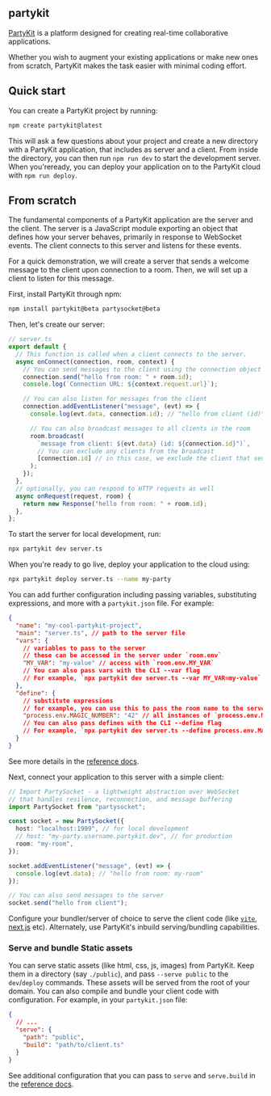 ## partykit

[PartyKit](https://partykit.io/) is a platform designed for creating real-time collaborative applications.

Whether you wish to augment your existing applications or make new ones from scratch, PartyKit makes the task easier with minimal coding effort.

## Quick start

You can create a PartyKit project by running:

```sh
npm create partykit@latest
```

This will ask a few questions about your project and create a new directory with a PartyKit application, that includes as server and a client. From inside the directory, you can then run `npm run dev` to start the development server. When you'reready, you can deploy your application on to the PartyKit cloud with `npm run deploy`.

## From scratch

The fundamental components of a PartyKit application are the server and the client. The server is a JavaScript module exporting an object that defines how your server behaves, primarily in response to WebSocket events. The client connects to this server and listens for these events.

For a quick demonstration, we will create a server that sends a welcome message to the client upon connection to a room. Then, we will set up a client to listen for this message.

First, install PartyKit through npm:

```sh
npm install partykit@beta partysocket@beta
```

Then, let's create our server:

```ts
// server.ts
export default {
  // This function is called when a client connects to the server.
  async onConnect(connection, room, context) {
    // You can send messages to the client using the connection object
    connection.send("hello from room: " + room.id);
    console.log(`Connection URL: ${context.request.url}`);

    // You can also listen for messages from the client
    connection.addEventListener("message", (evt) => {
      console.log(evt.data, connection.id); // "hello from client (id)"

      // You can also broadcast messages to all clients in the room
      room.broadcast(
        `message from client: ${evt.data} (id: ${connection.id}")`,
        // You can exclude any clients from the broadcast
        [connection.id] // in this case, we exclude the client that sent the message
      );
    });
  },
  // optionally, you can respond to HTTP requests as well
  async onRequest(request, room) {
    return new Response("hello from room: " + room.id);
  },
};
```

To start the server for local development, run:

```sh
npx partykit dev server.ts
```

When you're ready to go live, deploy your application to the cloud using:

```sh
npx partykit deploy server.ts --name my-party
```

You can add further configuration including passing variables, substituting expressions, and more with a `partykit.json` file. For example:

```json
{
  "name": "my-cool-partykit-project",
  "main": "server.ts", // path to the server file
  "vars": {
    // variables to pass to the server
    // these can be accessed in the server under `room.env`
    "MY_VAR": "my-value" // access with `room.env.MY_VAR`
    // You can also pass vars with the CLI --var flag
    // For example, `npx partykit dev server.ts --var MY_VAR=my-value`
  },
  "define": {
    // substitute expressions
    // for example, you can use this to pass the room name to the server
    "process.env.MAGIC_NUMBER": "42" // all instances of `process.env.MAGIC_NUMBER` in the server will be replaced with `42`
    // You can also pass defines with the CLI --define flag
    // For example, `npx partykit dev server.ts --define process.env.MAGIC_NUMBER=42`
  }
}
```

See more details in the [reference docs](./docs/reference).

Next, connect your application to this server with a simple client:

```ts
// Import PartySocket - a lightweight abstraction over WebSocket
// that handles resilence, reconnection, and message buffering
import PartySocket from "partysocket";

const socket = new PartySocket({
  host: "localhost:1999", // for local development
  // host: "my-party.username.partykit.dev", // for production
  room: "my-room",
});

socket.addEventListener("message", (evt) => {
  console.log(evt.data); // "hello from room: my-room"
});

// You can also send messages to the server
socket.send("hello from client");
```

Configure your bundler/server of choice to serve the client code (like [`vite`](https://vitejs.dev/), [next.js](https://nextjs.org/) etc). Alternately, use PartyKit's inbuild serving/bundling capabilities.

### Serve and bundle Static assets

You can serve static assets (like html, css, js, images) from PartyKit. Keep them in a directory (say `./public`), and pass `--serve public` to the `dev`/`deploy` commands. These assets will be served from the root of your domain. You can also compile and bundle your client code with configuration. For example, in your `partykit.json` file:

```json
{
  // ...
  "serve": {
    "path": "public",
    "build": "path/to/client.ts"
  }
}
```

See additional configuration that you can pass to `serve` and `serve.build` in the [reference docs](./docs/reference).
